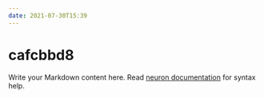 ```yaml
---
date: 2021-07-30T15:39
---
```


# cafcbbd8

Write your Markdown content here. Read [neuron documentation](https://neuron.zettel.page/2011404.html) for syntax help.

